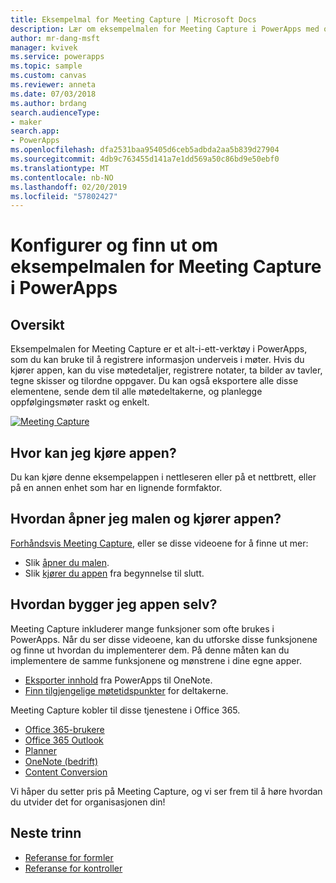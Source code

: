 ```yaml
---
title: Eksempelmal for Meeting Capture | Microsoft Docs
description: Lær om eksempelmalen for Meeting Capture i PowerApps med oppsett, oversikt, og dypdykk i hvordan appen ble bygget.
author: mr-dang-msft
manager: kvivek
ms.service: powerapps
ms.topic: sample
ms.custom: canvas
ms.reviewer: anneta
ms.date: 07/03/2018
ms.author: brdang
search.audienceType:
- maker
search.app:
- PowerApps
ms.openlocfilehash: dfa2531baa95405d6ceb5adbda2aa5b839d27904
ms.sourcegitcommit: 4db9c763455d141a7e1dd569a50c86bd9e50ebf0
ms.translationtype: MT
ms.contentlocale: nb-NO
ms.lasthandoff: 02/20/2019
ms.locfileid: "57802427"
---
```

# <a name="set-up-and-learn-about-the-meeting-capture-sample-template-in-powerapps"></a>Konfigurer og finn ut om eksempelmalen for Meeting Capture i PowerApps

## <a name="overview"></a>Oversikt

 Eksempelmalen for Meeting Capture er et alt-i-ett-verktøy i PowerApps, som du kan bruke til å registrere informasjon underveis i møter. Hvis du kjører appen, kan du vise møtedetaljer, registrere notater, ta bilder av tavler, tegne skisser og tilordne oppgaver. Du kan også eksportere alle disse elementene, sende dem til alle møtedeltakerne, og planlegge oppfølgingsmøter raskt og enkelt.

[![Meeting Capture](media/sample-meeting-capture/MeetingCapture.png)](https://aka.ms/previewmeetingcapture)

## <a name="where-can-i-run-the-app"></a>Hvor kan jeg kjøre appen?

Du kan kjøre denne eksempelappen i nettleseren eller på et nettbrett, eller på en annen enhet som har en lignende formfaktor.

## <a name="how-do-i-open-the-template-and-run-the-app"></a>Hvordan åpner jeg malen og kjører appen?

[Forhåndsvis Meeting Capture](https://aka.ms/previewmeetingcapture), eller se disse videoene for å finne ut mer:

- Slik [åpner du malen](https://www.youtube.com/watch?v=MTsbjln1AcA&index=1&list=PL8IYfXypsj2B5FizD0ZVVuzf49vr8yXFU).
- Slik [kjører du appen](https://youtu.be/mGyxyJL4gJk) fra begynnelse til slutt.

## <a name="how-do-i-build-the-app-myself"></a>Hvordan bygger jeg appen selv?

Meeting Capture inkluderer mange funksjoner som ofte brukes i PowerApps. Når du ser disse videoene, kan du utforske disse funksjonene og finne ut hvordan du implementerer dem. På denne måten kan du implementere de samme funksjonene og mønstrene i dine egne apper.

- [Eksporter innhold](https://youtu.be/D6kmeM0UFH0) fra PowerApps til OneNote.
- [Finn tilgjengelige møtetidspunkter](https://youtu.be/gSD8m6d_Gv0) for deltakerne.

Meeting Capture kobler til disse tjenestene i Office 365.

- [Office 365-brukere](https://docs.microsoft.com/connectors/office365users/)
- [Office 365 Outlook](https://docs.microsoft.com/connectors/office365/)
- [Planner](https://docs.microsoft.com/connectors/planner/)
- [OneNote (bedrift)](https://docs.microsoft.com/connectors/onenote/)
- [Content Conversion](https://docs.microsoft.com/connectors/conversionservice/)

Vi håper du setter pris på Meeting Capture, og vi ser frem til å høre hvordan du utvider det for organisasjonen din!

## <a name="next-steps"></a>Neste trinn
- [Referanse for formler](https://docs.microsoft.com/powerapps/maker/canvas-apps/formula-reference)
- [Referanse for kontroller](https://docs.microsoft.com/powerapps/maker/canvas-apps/reference-properties)
 
